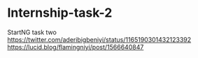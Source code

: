 # Internship-task-2
StartNG task two
https://twitter.com/aderibigbeniyi/status/1165190301432123392
https://lucid.blog/flamingniyi/post/1566640847
